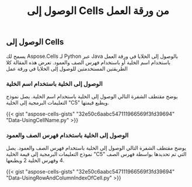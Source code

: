 ﻿---
title: الوصول إلى Cells من ورقة العمل
type: docs
weight: 10
url: /ar/python-java/accessing-cells-of-a-worksheet/
---
## **الوصول إلى Cells**
يسمح لك Aspose.Cells لـ Python عبر Java بالوصول إلى الخلايا في ورقة العمل باستخدام اسم الخلية أو باستخدام فهرس الصف والعمود. تعرض هذه المقالة كلا الطريقتين المستخدمتين للوصول إلى الخلايا في ورقة عمل
### **الوصول إلى الخلية باستخدام اسم الخلية**
يوضح مقتطف الشفرة التالي الوصول إلى الخلية باستخدام اسم الخلية. يصل نموذج التعليمات البرمجية إلى الخلية "C5" ويطبع قيمتها.

{{< gist "aspose-cells-gists" "32e50c6aabc547111966569f3fd39694" "Data-UsingCellName.py" >}}
### **الوصول إلى الخلية باستخدام فهرس الصف والعمود**
يوضح مقتطف الشفرة التالي الوصول إلى الخلية باستخدام فهرس الصف والعمود. يصل نموذج التعليمات البرمجية إلى قيمة الخلية "C5" التي تم تحديدها بواسطة فهرس الصف 4 وفهرس الخلية 2 ويطبعها.

{{< gist "aspose-cells-gists" "32e50c6aabc547111966569f3fd39694" "Data-UsingRowAndColumnIndexOfCell.py" >}}
